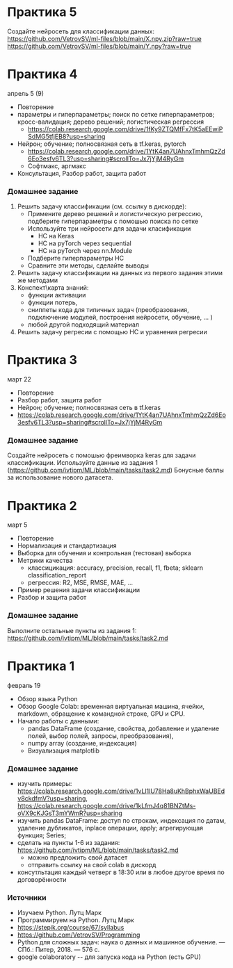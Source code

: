 # Практика 5
Создайте нейросеть для классификации данных:
https://github.com/VetrovSV/ml-files/blob/main/X.npy.zip?raw=true
https://github.com/VetrovSV/ml-files/blob/main/Y.npy?raw=true

# Практика 4
апрель 5 (9)
- Повторение
- параметры и гиперпараметры; поиск по сетке гиперпараметров; кросс-валидация; дерево решений; логистическая регрессия
   - https://colab.research.google.com/drive/1fKy9ZTQMfFx7tK5aEEwiPSdMG5tfjEB8?usp=sharing
- Нейрон; обучение; полносвязная сеть в tf.keras, pytorch
   - https://colab.research.google.com/drive/1YtK4an7UAhnxTmhmQzZd6Eo3esfv6TL3?usp=sharing#scrollTo=Jx7jYjM4RyGm
   - Софтмакс, аргмакс
- Консультация, Разбор работ, защита работ

### Домашнее задание
1. Решить задачу классификации (см. ссылку в дискорде):
    - Примените дерево решений и логистическую регрессию, подберите гиперпараметры с помошью поиска по сетке
    - Используйте три нейросети для задачи класификации
      - НС на Keras 
      - НС на pyTorch через sequential
      - НС на pyTorch через nn.Module
    - Подберите гиперпараметры НС
    - Сравните эти методы, сделайте выводы
1. Решить задачу классификации на данных из первого задания этими же методами
2. Конспект\карта знаний: 
   - функции активации
   - функции потерь, 
   - сниппеты кода для типичных задач (преобразования, подключение модулей, построения нейросети, обучение, ... )
   - любой другой подходящий материал
1. Решить задачу регресии с помощью НС и уравнения регресии


# Практика 3
март 22
- Повторение
- Разбор работ, защита работ
- Нейрон; обучение; полносвязная сеть в tf.keras
- https://colab.research.google.com/drive/1YtK4an7UAhnxTmhmQzZd6Eo3esfv6TL3?usp=sharing#scrollTo=Jx7jYjM4RyGm


### Домашнее задание 
Создайте нейросеть с помошью фреимворка keras для задачи классификации. 
Используйте данные из задания 1 (https://github.com/ivtipm/ML/blob/main/tasks/task2.md)
Бонусные баллы за использование нового датасета. 

# Практика 2
март 5
- Повторение
- Нормализация и стандартизация
- Выборка для обучения и контрольная (тестовая) выборка
- Метрики качества 
  - классицикация: accuracy, precision, recall, f1, fbeta; sklearn classification_report
  - регрессия: R2, MSE, RMSE, MAE, ...
- Пример решения задачи классификации
- Разбор и защита работ

### Домашнее задание
Выполните остальные пункты из задания 1:
https://github.com/ivtipm/ML/blob/main/tasks/task2.md


# Практика 1
февраль 19
- Обзор языка Python
- Обзор Google Colab: временная виртуальная машина, ячейки, markdown, обращение к командной строке, GPU и CPU.
- Начало работы с данными: 
  - pandas DataFrame (создание, свойства, добавление и удаление полей, выбор полей, запросы, преобразования), 
  - numpy array (создание, индексация)
  - Визуализация matplotlib


### Домашнее задание
- изучить примеры: https://colab.research.google.com/drive/1vLl1lU78Ha8uKhBphxWaUBEdv8ckdfmV?usp=sharing, https://colab.research.google.com/drive/1kLfmJ4q81BNZtMs-oVX9cKJGsT3mYWmR?usp=sharing
- изучить pandas DataFrame: доступ по строкам, индексация по датам, удаление дубликатов, inplace операции, apply; агрегирующая функция; Series;
- сделать на пункты 1-6 из задания: https://github.com/ivtipm/ML/blob/main/tasks/task2.md
  - можно предложить свой датасет
  - отправить ссылку на свой colab в дискорд
- консутльтация каждый четверг в 18:30 или в любое другое время по договорённости



### Источники
- Изучаем Python. Лутц Марк
- Программируем на Python. Лутц Марк
- https://stepik.org/course/67/syllabus
- https://github.com/VetrovSV/Programming
- Python для сложных задач: наука о данных и машинное обучение. — СПб.: Питер, 2018. — 576 с.
- google colaboratory -- для запуска кода на Python (есть GPU)
